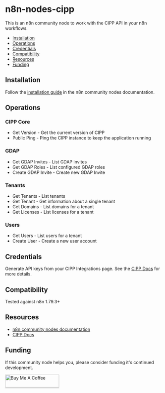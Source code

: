 # n8n-nodes-cipp

This is an n8n community node to work with the CIPP API in your n8n workflows.

- [Installation](#installation)
- [Operations](#operations)
- [Credentials](#credentials)
- [Compatibility](#compatibility)
- [Resources](#resources)
- [Funding](#funding)

## Installation

Follow the [installation guide](https://docs.n8n.io/integrations/community-nodes/installation/) in the n8n community nodes documentation.

## Operations

### CIPP Core
* Get Version - Get the current version of CIPP
* Public Ping - Ping the CIPP instance to keep the application running

### GDAP

* Get GDAP Invites - List GDAP invites
* Get GDAP Roles - List configured GDAP roles
* Create GDAP Invite - Create new GDAP Invite

### Tenants

* Get Tenants - List tenants
* Get Tenant - Get information about a single tenant
* Get Domains - List domains for a tenant
* Get Licenses - List licenses for a tenant

### Users

* Get Users - List users for a tenant
* Create User - Create a new user account

## Credentials

Generate API keys from your CIPP Integrations page. See the [CIPP Docs](https://docs.cipp.app/api-documentation/setup-and-authentication) for more details.

## Compatibility

Tested against n8n 1.79.3+

## Resources

* [n8n community nodes documentation](https://docs.n8n.io/integrations/community-nodes/)
* [CIPP Docs](https://docs.cipp.app/api-documentation/setup-and-authentication)

## Funding

If this community node helps you, please consider funding it's continued development.

<a href="https://www.buymeacoffee.com/davejlong" target="_blank"><img src="https://www.buymeacoffee.com/assets/img/custom_images/orange_img.png" alt="Buy Me A Coffee" style="height: 41px !important;width: 174px !important;box-shadow: 0px 3px 2px 0px rgba(190, 190, 190, 0.5) !important;-webkit-box-shadow: 0px 3px 2px 0px rgba(190, 190, 190, 0.5) !important;" ></a>
